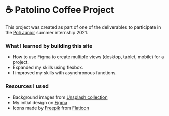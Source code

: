# :coffee: Patolino Coffee Project

This project was created as part of one of the deliverables to participate in the [Poli Júnior](https://polijunior.com.br/) summer internship 2021.

### What I learned by building this site

-   How to use Figma to create multiple views (desktop, tablet, mobile) for a project.
-   Expanded my skills using flexbox.
-   I improved my skills with asynchronous functions.

### Resources I used

-   Background images from [Unsplash collection](https://unsplash.com/collections/39370421/coffe-shop-backgrounds)
-   My initial design on [Figma](https://www.figma.com/file/qTwhiXFyKg0GM3zDgCCvVm/Poli-J%C3%BAnior-Summer-2021?node-id=0%3A1)
-   Icons made by [Freepik](https://www.freepik.com) from [Flaticon](https://www.flaticon.com)
